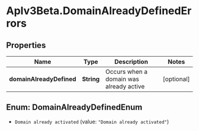 # ApIv3Beta.DomainAlreadyDefinedErrors

## Properties

Name | Type | Description | Notes
------------ | ------------- | ------------- | -------------
**domainAlreadyDefined** | **String** | Occurs when a domain was already active | [optional] 



## Enum: DomainAlreadyDefinedEnum


* `Domain already activated` (value: `"Domain already activated"`)




